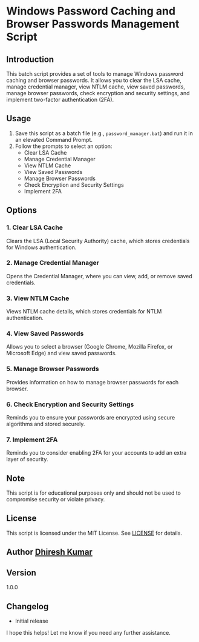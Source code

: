 Windows Password Caching and Browser Passwords Management Script
================================================================

**Introduction**
---------------

This batch script provides a set of tools to manage Windows password caching and browser passwords. It allows you to clear the LSA cache, manage credential manager, view NTLM cache, view saved passwords, manage browser passwords, check encryption and security settings, and implement two-factor authentication (2FA).

**Usage**
-----

1. Save this script as a batch file (e.g., `password_manager.bat`) and run it in an elevated Command Prompt.
2. Follow the prompts to select an option:
	* Clear LSA Cache
	* Manage Credential Manager
	* View NTLM Cache
	* View Saved Passwords
	* Manage Browser Passwords
	* Check Encryption and Security Settings
	* Implement 2FA

**Options**
---------

### 1. Clear LSA Cache

Clears the LSA (Local Security Authority) cache, which stores credentials for Windows authentication.

### 2. Manage Credential Manager

Opens the Credential Manager, where you can view, add, or remove saved credentials.

### 3. View NTLM Cache

Views NTLM cache details, which stores credentials for NTLM authentication.

### 4. View Saved Passwords

Allows you to select a browser (Google Chrome, Mozilla Firefox, or Microsoft Edge) and view saved passwords.

### 5. Manage Browser Passwords

Provides information on how to manage browser passwords for each browser.

### 6. Check Encryption and Security Settings

Reminds you to ensure your passwords are encrypted using secure algorithms and stored securely.

### 7. Implement 2FA

Reminds you to consider enabling 2FA for your accounts to add an extra layer of security.

**Note**
-----

This script is for educational purposes only and should not be used to compromise security or violate privacy.

**License**
-------

This script is licensed under the MIT License. See [LICENSE](LICENSE) for details.

**Author**
[Dhiresh Kumar](www.dhiresh.info.np)
------

**Version**
-------

1.0.0

**Changelog**
-----------

* Initial release

I hope this helps! Let me know if you need any further assistance.

